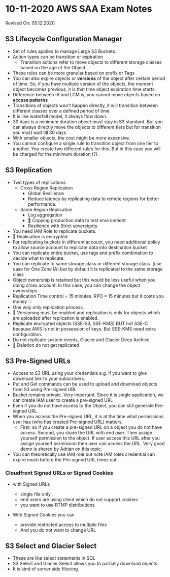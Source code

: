 # 10-11-2020 AWS SAA Exam Notes

Revised On: 05.12.2020

## S3 Lifecycle Configuration Manager

* Set of rules applied to manage Large S3 Buckets.
* Action types can be transition or expiration
  * Transition actions refer to move objects to different storage classes based on the age of the Object
* These rules can be more granular based on prefix or Tags
* You can also expire objects or **versions** of the object after certain period of time. So, if you have multiple version of the objects, the moment object becomes previous, it is that time object expiration time starts.
* Difference between IA and LCM is, you cannot move objects based on **access patterns**
* Transitions of objects won't happen directly, it will transition between different classes over a defined period of time
* It is like waterfall model, it always flow down.
* 30 days is a minimum duration object must stay in S3 standard. But you can always directly move the objects to different tiers but for transition you must wait till 30 days
* With smaller objects, the cost might be more expensive.
* You cannot configure a single rule to transition object from one tier to another. You create two different rules for this. But in this case you will be charged for the minimum duration (?).

## S3 Replication

* Two types of replications
  * Cross Region Replication
    * Global Resilience
    * Reduce latency by replicating data to remote regions for better performance.
  * Same Region Replication
    * Log aggregation
    * :toolbox: Copying production data to test environment
    * Resilience with Strict sovereignty
* You need IAM Role to replicate buckets.
* :heart_decoration: Replication is encrypted
* For replicating buckets in different account, you need additional policy to allow source account to replicate data into destination bucket
* You can replicate entire bucket, use tags and prefix combination to decide what to replicate.
* You can replicate to same storage class or different storage class. (use case for One Zone IA) but by default it is replicated to the same storage class
* Object ownership is retained but this would be less useful when you doing cross account. In this case, you can change the object ownerships
* Replication Time control = 15 minutes. RPO = 15 minutes but it costs you money :boom:
* One way only replication process.
* :magnet: Versioning must be enabled and replication is only for objects which are uploaded after replication is enabled.
* Replicate encrypted objects (SSE-S3, SSE-KMS) BUT not SSE-C because AWS is not in possession of keys. But SSE-KMS need extra configuration.
* Do not replicate system events, Glacier and Glacier Deep Archive
* :magnet: Deletion do not get replicated

## S3 Pre-Signed URLs

* Access to S3 URL using your credentials e.g. if you want to give download link to your subscribers.
* Put and Get commands can be used to upload and download objects from S3 using Pre-signed URL
* Bucket remains private. Very important. Since it is single application, we can create IAM user to create a pre-signed URL
* Even if you do not have access to the Object, you can still generate Pre-signed URL.
* When you access the Pre-signed URL, it is at the time what permissions user has (who has created Pre-signed URL) matters.
  * First, so if you create a pre-signed URL on a object you do not have access. Second, you share the URL with end user. Then assign yourself permission to the object. If user access this URL after you assign yourself permission then user can access the URL. Very good demo is shared by Adrian on this topic.
* You can theoretically use IAM role but note IAM roles credential can expire much before the Pre-signed URL times out.

### Cloudfront Signed URLs or Signed Cookies

* with Signed URLs
  * single file only
  * end users are using client which do not support cookies
  * you want to use RTMP distributions
  
* With Signed Cookies you can
  * provide restricted access to multiple files
  * And you do not want to change URL


## S3 Select and Glacier Select

* These are like select statements in SQL
* S3 Select and Glacier Select allows you to partially download objects
* It is kind of server side filtering.
